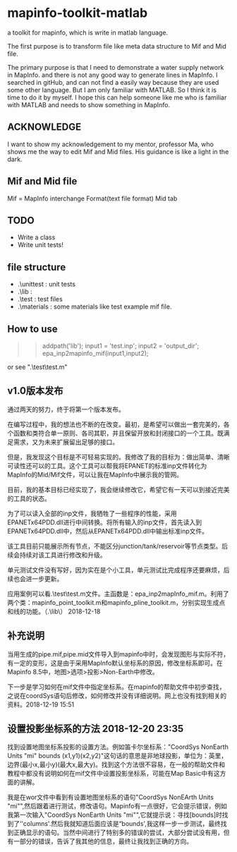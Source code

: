 # mapinfo-toolkit-matlab
a toolkit for mapinfo, which is write in matlab language.

The first purpose is to transform file like meta data structure to Mif and Mid file.

The primary purpose is that I need to demonstrate a water supply network in MapInfo. and there is not any good way to generate lines in MapInfo. I searched in gitHub, and can not find a easily way because they are used some other language. But I am only familiar with MATLAB. So I think it is time to do it by myself. I hope this can help someone like me who is familiar with MATLAB and needs to show something in MapInfo.

## ACKNOWLEDGE

I want to show my acknowledgement to my mentor, professor Ma, who shows me the way to edit Mif and Mid files. His guidance is like a light in the dark.

## Mif and Mid file
Mif = MapInfo interchange Format(text file format)
Mid
tab


## TODO
* Write a class
* Write unit tests!

## file structure

* .\unittest : unit tests
* .\lib : 
* .\test : test files
* .\materials : some materials like test example mif file. 

## How to use
>> addpath('lib');
>> input1 = 'test.inp';
>> input2 = 'output_dir';
>> epa_inp2mapinfo_mif(input1,input2);

or see ".\test\test.m"

## v1.0版本发布

通过两天的努力，终于将第一个版本发布。

在编写过程中，我的想法也不断的在改变。最初，是希望可以做出一套完美的，各个函数和类符合单一原则、各司其职，并且保留开放和封闭接口的一个工具。既满足需求，又为未来扩展留出足够的接口。

但是，我发现这个目标是不可轻易实现的。我修改了我的目标为：做出简单、清晰可读性还可以的工具。这个工具可以帮我将EPANET的标准inp文件转化为MapInfo的Mid/Mif文件，可以让我在MapInfo中展示我的管网。

目前，我的基本目标已经实现了，我会继续修改它，希望它有一天可以到接近完美的工具的状态。

为了可以读入全部的inp文件，我牺牲了一些程序的性能，采用EPANETx64PDD.dll进行中间转换。将所有输入的inp文件，首先读入到EPANETx64PDD.dll中，然后从EPANETx64PDD.dll中输出标准inp文件。

该工具目前只能展示所有节点，不能区分junction/tank/reservoir等节点类型。后续会持续对该工具进行修改和升级。

单元测试文件没有写好，因为实在是个小工具，单元测试比完成程序还要麻烦，后续也会进一步更新。

应用案例可以看.\test\test.m文件。主函数是：epa_inp2mapInfo_mif.m。利用了两个类：mapinfo_point_toolkit.m和mapinfo_pline_toolkit.m，分别实现生成点和线的功能。（.\lib\）
2018-12-18

## 补充说明

当用生成的pipe.mif,pipe.mid文件导入到mapinfo中时，会发现图形与实际不符，有一定的变形，这是由于采用MapInfo默认坐标系的原因，修改坐标系即可。在Mapinfo 8.5中，地图>选项>投影>Non-Earth中修改。

下一步是学习如何在mif文件中指定坐标系。在mapinfo的帮助文件中初步查找，之说在coordSys语句后修改，如何修改并没有详细说明。网上也没有找到相关的资料。2018-12-19 15:51
## 设置投影坐标系的方法 2018-12-20 23:35
找到设置地图坐标系投影的设置方法。例如笛卡尔坐标系："CoordSys NonEarth Units "mi" bounds (x1,y1)(x2,y2)"这句话的意思是非地球投影，单位为：英里，边界(最小x,最小y)(最大x,最大y)。找到这个方法很不容易，在一般的帮助文件和教程中都没有说明如何在mif文件中设置投影坐标系，可能在Map Basic中有这方面的讲解。

我是在wor文件中看到有设置地图坐标系的语句"CoordSys NonEArth Units "mi"",然后跟着进行测试，修改语句。Mapinfo有一点很好，它会提示错误，例如我第一次输入"CoordSys NonEarth Units "mi"",它就提示说：寻找[bounds]时找到了‘'columns'.然后我就知道后面应该是“bounds',我这样一步一步测试，最终找到正确显示的语句。当然中间进行了特别多的错误的尝试，大部分尝试没有用，但有一部分的错误，告诉了我其他的信息，最终让我找到正确的方向。
